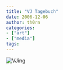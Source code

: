 ```yaml
---
title: "VJ Tagebuch"
date: 2006-12-06
author: th0rn
categories:
- ["art"]
- ["media"]
tags:
---
```

<img src="/blog/wp-content/uploads/2006/12/satellit3.jpg" alt="VJing" id="image146" />